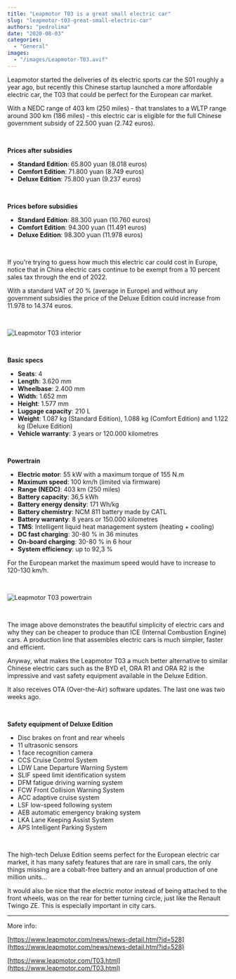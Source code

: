 ```yaml
---
title: "Leapmotor T03 is a great small electric car"
slug: "leapmotor-t03-great-small-electric-car"
authors: "pedrolima"
date: "2020-08-03"
categories:
  - "General"
images:
  - "/images/Leapmotor-T03.avif"
---
```


Leapmotor started the deliveries of its electric sports car the S01 roughly a year ago, but recently this Chinese startup launched a more affordable electric car, the T03 that could be perfect for the European car market.

With a NEDC range of 403 km (250 miles) - that translates to a WLTP range around 300 km (186 miles) - this electric car is eligible for the full Chinese government subsidy of 22.500 yuan (2.742 euros).

 

**Prices after subsidies**

- **Standard Edition**: 65.800 yuan (8.018 euros)
- **Comfort Edition**: 71.800 yuan (8.749 euros)
- **Deluxe Edition**: 75.800 yuan (9.237 euros)

 

**Prices before subsidies**

- **Standard Edition**: 88.300 yuan (10.760 euros)
- **Comfort Edition**: 94.300 yuan (11.491 euros)
- **Deluxe Edition**: 98.300 yuan (11.978 euros)

 

If you're trying to guess how much this electric car could cost in Europe, notice that in China electric cars continue to be exempt from a 10 percent sales tax through the end of 2022.

With a standard VAT of 20 % (average in Europe) and without any government subsidies the price of the Deluxe Edition could increase from 11.978 to 14.374 euros.

 

![Leapmotor T03 interior](images/Leapmotor-T03-interior.avif)

 

**Basic specs**

- **Seats**: 4
- **Length**: 3.620 mm
- **Wheelbase**: 2.400 mm
- **Width**: 1.652 mm
- **Height**: 1.577 mm
- **Luggage capacity**: 210 L
- **Weight**: 1.087 kg (Standard Edition), 1.088 kg (Comfort Edition) and 1.122 kg (Deluxe Edition)
- **Vehicle warranty**: 3 years or 120.000 kilometres

 

**Powertrain**

- **Electric motor**: 55 kW with a maximum torque of 155 N.m
- **Maximum speed**: 100 km/h (limited via firmware)
- **Range (NEDC)**: 403 km (250 miles)
- **Battery capacity**: 36,5 kWh
- **Battery energy density**: 171 Wh/kg
- **Battery chemistry**: NCM 811 battery made by CATL
- **Battery warranty**: 8 years or 150.000 kilometres
- **TMS**: Intelligent liquid heat management system (heating + cooling)
- **DC fast charging**: 30-80 % in 36 minutes
- **On-board charging**: 30-80 % in 6 hour
- **System efficiency**: up to 92,3 %

For the European market the maximum speed would have to increase to 120-130 km/h.

 

![Leapmotor T03 powertrain](images/Leapmotor-T03-powertrain.avif)

 

The image above demonstrates the beautiful simplicity of electric cars and why they can be cheaper to produce than ICE (Internal Combustion Engine) cars. A production line that assembles electric cars is much simpler, faster and efficient.

Anyway, what makes the Leapmotor T03 a much better alternative to similar Chinese electric cars such as the BYD e1, ORA R1 and ORA R2 is the impressive and vast safety equipment available in the Deluxe Edition.

It also receives OTA (Over-the-Air) software updates. The last one was two weeks ago.

 

**Safety equipment of Deluxe Edition**

- Disc brakes on front and rear wheels
- 11 ultrasonic sensors
- 1 face recognition camera
- CCS Cruise Control System
- LDW Lane Departure Warning System
- SLIF speed limit identification system
- DFM fatigue driving warning system
- FCW Front Collision Warning System
- ACC adaptive cruise system
- LSF low-speed following system
- AEB automatic emergency braking system
- LKA Lane Keeping Assist System
- APS Intelligent Parking System

 

The high-tech Deluxe Edition seems perfect for the European electric car market, it has many safety features that are rare in small cars, the only things missing are a cobalt-free battery and an annual production of one million units...

It would also be nice that the electric motor instead of being attached to the front wheels, was on the rear for better turning circle, just like the Renault Twingo ZE. This is especially important in city cars.

---

More info:

[https://www.leapmotor.com/news/news-detail.html?id=528](https://www.leapmotor.com/news/news-detail.html?id=528)

[https://www.leapmotor.com/T03.html](https://www.leapmotor.com/T03.html)
